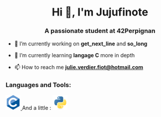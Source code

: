 <h1 align="center">Hi 👋, I'm Jujufinote</h1>
<h3 align="center">A passionate student at 42Perpignan</h3>


- 🔭 I’m currently working on **get_next_line** and **so_long**

- 🌱 I’m currently learning **langage C** more in depth

- 📫 How to reach me **julie.verdier.fiot@hotmail.com**

<h3 align="left">Languages and Tools:</h3>
<p align="left"> <a href="https://www.cprogramming.com/" target="_blank" rel="noreferrer"> <img src="https://raw.githubusercontent.com/devicons/devicon/master/icons/c/c-original.svg" alt="c" width="40" height="40"/> </a> 
And a little : <a href="https://www.python.org" target="_blank" rel="noreferrer"> <img src="https://raw.githubusercontent.com/devicons/devicon/master/icons/python/python-original.svg" alt="python" width="40" height="40"/> </a> </p>

<!---
Jujufinote/Jujufinote is a ✨ special ✨ repository because its `README.md` (this file) appears on your GitHub profile.
You can click the Preview link to take a look at your changes.
--->
